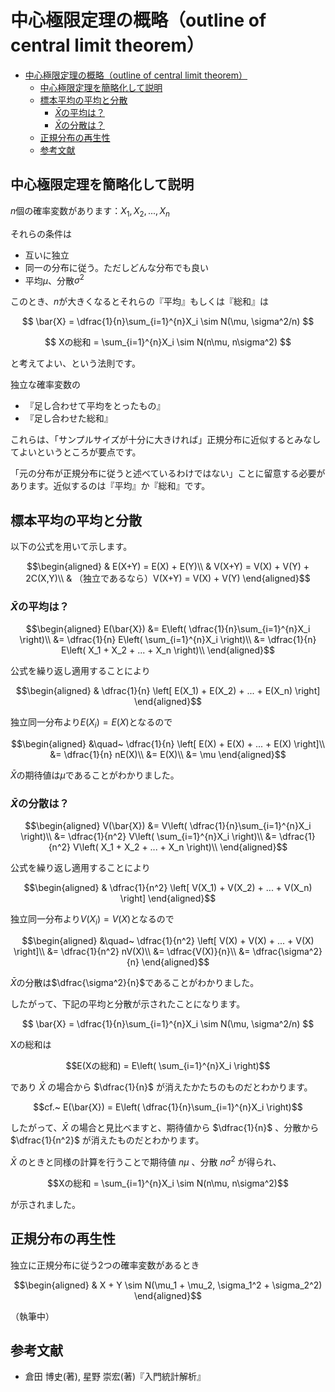 # 中心極限定理の概略（outline of central limit theorem）

- [中心極限定理の概略（outline of central limit theorem）](#中心極限定理の概略outline-of-central-limit-theorem)
  - [中心極限定理を簡略化して説明](#中心極限定理を簡略化して説明)
  - [標本平均の平均と分散](#標本平均の平均と分散)
    - [$\bar{X}$の平均は？](#barxの平均は)
    - [$\bar{X}$の分散は？](#barxの分散は)
  - [正規分布の再生性](#正規分布の再生性)
  - [参考文献](#参考文献)

## 中心極限定理を簡略化して説明

$n$個の確率変数があります：$X_1,X_2,...,X_n$

それらの条件は

- 互いに独立
- 同一の分布に従う。ただしどんな分布でも良い
- 平均$\mu$、分散$\sigma^2$

このとき、$n$が大きくなるとそれらの『平均』もしくは『総和』は

$$
\bar{X} = \dfrac{1}{n}\sum_{i=1}^{n}X_i \sim N(\mu, \sigma^2/n)
$$

$$
Xの総和 = \sum_{i=1}^{n}X_i \sim N(n\mu, n\sigma^2)
$$

と考えてよい、という法則です。

独立な確率変数の

- 『足し合わせて平均をとったもの』
- 『足し合わせた総和』

これらは、「サンプルサイズが十分に大きければ」正規分布に近似するとみなしてよいというところが要点です。

「元の分布が正規分布に従うと述べているわけではない」ことに留意する必要があります。近似するのは『平均』か『総和』です。


## 標本平均の平均と分散

以下の公式を用いて示します。

$$\begin{aligned}
& E(X+Y) = E(X) + E(Y)\\
& V(X+Y) = V(X) + V(Y) + 2C(X,Y)\\
& （独立であるなら）V(X+Y) = V(X) + V(Y)
\end{aligned}$$

### $\bar{X}$の平均は？

$$\begin{aligned}
E(\bar{X}) &= E\left(
    \dfrac{1}{n}\sum_{i=1}^{n}X_i
    \right)\\
&= \dfrac{1}{n} E\left(
    \sum_{i=1}^{n}X_i
    \right)\\
&= \dfrac{1}{n} E\left(
    X_1 + X_2 + ... + X_n
    \right)\\
\end{aligned}$$

公式を繰り返し適用することにより

$$\begin{aligned}
& \dfrac{1}{n} \left[
    E(X_1) + E(X_2) + ... + E(X_n)
    \right]
\end{aligned}$$

独立同一分布より$E(X_i)=E(X)$となるので

$$\begin{aligned}
&\quad~ \dfrac{1}{n} \left[
    E(X) + E(X) + ... + E(X)
    \right]\\
&= \dfrac{1}{n} nE(X)\\
&= E(X)\\
&= \mu
\end{aligned}$$

$\bar{X}$の期待値は$\mu$であることがわかりました。

### $\bar{X}$の分散は？

$$\begin{aligned}
V(\bar{X}) &= V\left(
    \dfrac{1}{n}\sum_{i=1}^{n}X_i
    \right)\\
&= \dfrac{1}{n^2} V\left(
    \sum_{i=1}^{n}X_i
    \right)\\
&= \dfrac{1}{n^2} V\left(
    X_1 + X_2 + ... + X_n
    \right)\\
\end{aligned}$$

公式を繰り返し適用することにより

$$\begin{aligned}
& \dfrac{1}{n^2} \left[
    V(X_1) + V(X_2) + ... + V(X_n)
    \right]
\end{aligned}$$

独立同一分布より$V(X_i)=V(X)$となるので

$$\begin{aligned}
&\quad~ \dfrac{1}{n^2} \left[
    V(X) + V(X) + ... + V(X)
    \right]\\
&= \dfrac{1}{n^2} nV(X)\\
&= \dfrac{V(X)}{n}\\
&= \dfrac{\sigma^2}{n}
\end{aligned}$$

$\bar{X}$の分散は$\dfrac{\sigma^2}{n}$であることがわかりました。

したがって、下記の平均と分散が示されたことになります。

$$
\bar{X} = \dfrac{1}{n}\sum_{i=1}^{n}X_i \sim N(\mu, \sigma^2/n)
$$

Xの総和は

$$E(Xの総和) = E\left( \sum_{i=1}^{n}X_i \right)$$

であり $\bar{X}$ の場合から $\dfrac{1}{n}$ が消えたかたちのものだとわかります。

$$cf.~ E(\bar{X}) = E\left( \dfrac{1}{n}\sum_{i=1}^{n}X_i \right)$$

したがって、$\bar{X}$ の場合と見比べますと、期待値から $\dfrac{1}{n}$ 、分散から $\dfrac{1}{n^2}$ が消えたものだとわかります。

$\bar{X}$ のときと同様の計算を行うことで期待値 $n\mu$ 、分散 $n\sigma^2$ が得られ、

$$Xの総和 = \sum_{i=1}^{n}X_i \sim N(n\mu, n\sigma^2)$$

が示されました。

## 正規分布の再生性

独立に正規分布に従う2つの確率変数があるとき

$$\begin{aligned}
& X + Y \sim N(\mu_1 + \mu_2, \sigma_1^2 + \sigma_2^2)
\end{aligned}$$

（執筆中）



## 参考文献
- 倉田 博史(著), 星野 崇宏(著)『入門統計解析』
